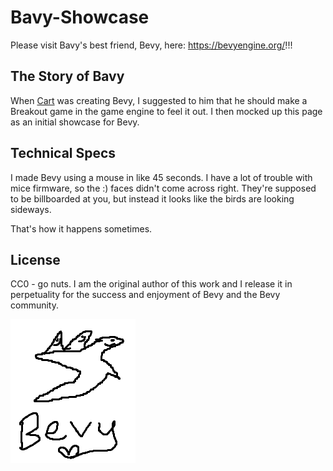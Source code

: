 # Bavy-Showcase

Please visit Bavy's best friend, Bevy, here: <https://bevyengine.org/>!!!

## The Story of Bavy

When [Cart](https://github.com/cart) was creating Bevy, I suggested to him that he should make a Breakout game in the game engine to feel it out. I then mocked up this page as an initial showcase for Bevy.

## Technical Specs

I made Bevy using a mouse in like 45 seconds. I have a lot of trouble with mice firmware, so the :) faces didn't come across right. They're supposed to be billboarded at you, but instead it looks like the birds are looking sideways.

That's how it happens sometimes.

## License

CC0 - go nuts. I am the original author of this work and I release it in perpetuality for the success and enjoyment of Bevy and the Bevy community.

![Logo of Bavy, several birds overlapped and poorly drawn with wiggly lines. It's cute. Beneath it is handwritten Bavy with a heart on the end of the tail on the Y](bavy-logo.png)
